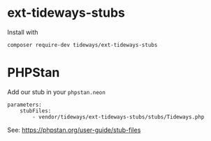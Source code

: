 # ext-tideways-stubs

Install with

```
composer require-dev tideways/ext-tideways-stubs
```

# PHPStan

Add our stub in your `phpstan.neon`

```
parameters:
    stubFiles:
        - vendor/tideways/ext-tideways-stubs/stubs/Tideways.php
```

See: https://phpstan.org/user-guide/stub-files

